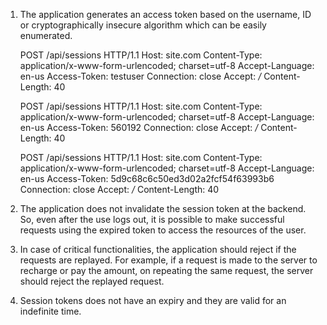 
1) The application generates an access token based on the username, ID or cryptographically insecure algorithm which can be easily enumerated.

    POST /api/sessions HTTP/1.1
    Host: site.com
    Content-Type: application/x-www-form-urlencoded; charset=utf-8
    Accept-Language: en-us
    Access-Token: testuser
    Connection: close
    Accept: */*
    Content-Length: 40

    POST /api/sessions HTTP/1.1
    Host: site.com
    Content-Type: application/x-www-form-urlencoded; charset=utf-8
    Accept-Language: en-us
    Access-Token: 560192
    Connection: close
    Accept: */*
    Content-Length: 40

    POST /api/sessions HTTP/1.1
    Host: site.com
    Content-Type: application/x-www-form-urlencoded; charset=utf-8
    Accept-Language: en-us
    Access-Token: 5d9c68c6c50ed3d02a2fcf54f63993b6
    Connection: close
    Accept: */*
    Content-Length: 40

2) The application does not invalidate the session token at the backend. So, even after the use logs out, it is possible to make successful requests using the expired token to access the resources of the user.

3) In case of critical functionalities, the application should reject if the requests are replayed. For example, if a request is made to the server to recharge or pay the amount, on repeating the same request, the server should reject the replayed request.

4) Session tokens does not have an expiry and they are valid for an indefinite time.

